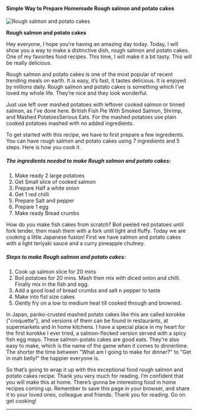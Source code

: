             

#### Simple Way to Prepare Homemade Rough salmon and potato cakes

![Rough salmon and potato cakes](https://img-global.cpcdn.com/recipes/b4ce35e6a61bb825/751x532cq70/rough-salmon-and-potato-cakes-recipe-main-photo.jpg)

**Rough salmon and potato cakes**

Hey everyone, I hope you’re having an amazing day today. Today, I will show you a way to make a distinctive dish, rough salmon and potato cakes. One of my favorites food recipes. This time, I will make it a bit tasty. This will be really delicious.

Rough salmon and potato cakes is one of the most popular of recent trending meals on earth. It is easy, it’s fast, it tastes delicious. It is enjoyed by millions daily. Rough salmon and potato cakes is something which I’ve loved my whole life. They’re nice and they look wonderful.

Just use left over mashed potatoes with leftover cooked salmon or tinned salmon, as I've done here. British Fish Pie With Smoked Salmon, Shrimp, and Mashed PotatoesSerious Eats. For the mashed potatoes use plain cooked potatoes mashed with no added ingredients.

To get started with this recipe, we have to first prepare a few ingredients. You can have rough salmon and potato cakes using 7 ingredients and 5 steps. Here is how you cook it.

##### The ingredients needed to make Rough salmon and potato cakes:

1.  Make ready 2 large potatoes
2.  Get Small slice of cooked salmon
3.  Prepare Half a white onion
4.  Get 1 red chilli
5.  Prepare Salt and pepper
6.  Prepare 1 egg
7.  Make ready Bread crumbs

How do you make fish cakes from scratch? Boil peeled red potatoes until fork tender, then mash them with a fork until light and fluffy. Today we are cooking a little Japanese fusion! First we have salmon and potato cakes with a light teriyaki sauce and a curry pineapple chutney.

##### Steps to make Rough salmon and potato cakes:

1.  Cook up salmon slice for 20 mins
2.  Boil potatoes for 20 mins. Mash then mix with diced onion and chilli. Finally mix in the fish and egg.
3.  Add a good load of bread crumbs and salt n pepper to taste
4.  Make into fist size cakes
5.  Gently fry on a low to medium heat till cooked through and browned.

In Japan, panko-crusted mashed potato cakes like this are called korokke ("croquette"), and versions of them can be found in restaurants, at supermarkets and in home kitchens. I have a special place in my heart for the first korokke I ever tried, a salmon-flecked version served with a spicy fish egg mayo. These salmon-potato cakes are good eats. They're also easy to make, which is the name of the game when it comes to dinnertime. The shorter the time between "What am I going to make for dinner?" to "Get in mah belly!" the happier everyone is.

So that’s going to wrap it up with this exceptional food rough salmon and potato cakes recipe. Thank you very much for reading. I’m confident that you will make this at home. There’s gonna be interesting food in home recipes coming up. Remember to save this page in your browser, and share it to your loved ones, colleague and friends. Thank you for reading. Go on get cooking!

* * *